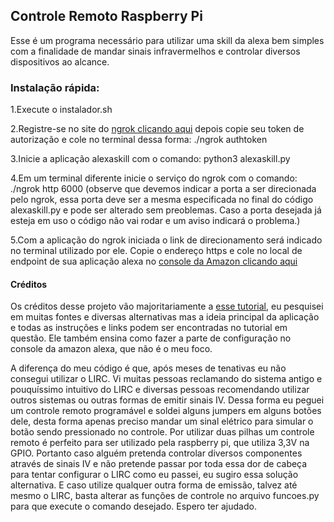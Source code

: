 ## Controle Remoto Raspberry Pi

Esse é um programa necessário para utilizar uma skill da alexa bem simples com a finalidade de mandar sinais infravermelhos e controlar diversos dispositivos ao alcance.

### Instalação rápida:

1.Execute o instalador.sh

2.Registre-se no site do [ngrok clicando aqui](https://dashboard.ngrok.com/signup) depois copie seu token de autorização e cole no terminal dessa forma: ./ngrok authtoken <TOKEN>

3.Inicie a aplicação alexaskill com o comando: python3 alexaskill.py

4.Em um terminal diferente inicie o serviço do ngrok com o comando: ./ngrok http 6000 (observe que devemos indicar a porta a ser direcionada pelo ngrok, essa porta deve ser a mesma especificada no final do código alexaskill.py e pode ser alterado sem preoblemas. Caso a porta desejada já esteja em uso o código não vai rodar e um aviso indicará o problema.)

5.Com a aplicação do ngrok iniciada o link de direcionamento será indicado no terminal utilizado por ele. Copie o endereço https e cole no local de endpoint de sua aplicação alexa no [console da Amazon clicando aqui](https://developer.amazon.com/alexa/console/ask)

#### Créditos

Os créditos desse projeto vão majoritariamente a [esse tutorial](https://tutorials-raspberrypi.com/develop-your-own-raspberry-pi-alexa-skill-and-control-pi-remotely/), eu pesquisei em muitas fontes e diversas alternativas mas a ideia principal da aplicação e todas as instruções e links podem ser encontradas no tutorial em questão. Ele também ensina como fazer a parte de configuração no console da amazon alexa, que não é o meu foco.

A diferença do meu código é que, após meses de tenativas eu não consegui utilizar o LIRC. Vi muitas pessoas reclamando do sistema antigo e pouquíssimo intuitivo do LIRC e diversas pessoas recomendando utilizar outros sistemas ou outras formas de emitir sinais IV. Dessa forma eu peguei um controle remoto programável e soldei alguns jumpers em alguns botões dele, desta forma apenas preciso mandar um sinal elétrico para simular o botão sendo pressionado no controle. Por utilizar duas pilhas um controle remoto é perfeito para ser utilizado pela raspberry pi, que utiliza 3,3V na GPIO. Portanto caso alguém pretenda controlar diversos componentes através de sinais IV e não pretende passar por toda essa dor de cabeça para tentar configurar o LIRC como eu passei, eu sugiro essa solução alternativa. E caso utilize qualquer outra forma de emissão, talvez até mesmo o LIRC, basta alterar as funções de controle no arquivo funcoes.py para que execute o comando desejado. Espero ter ajudado.
